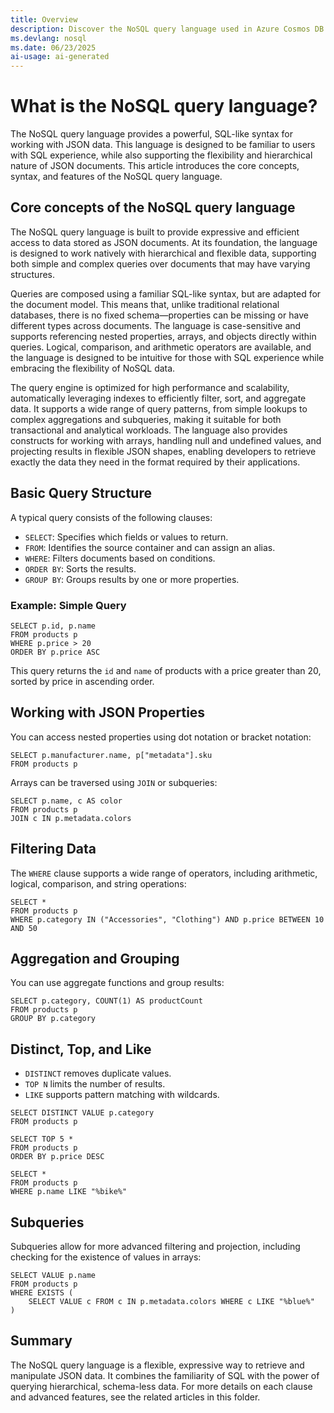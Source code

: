 ```yaml
---
title: Overview
description: Discover the NoSQL query language used in Azure Cosmos DB for NoSQL and Cosmos DB in Microsoft Fabric. Learn syntax, features, and best practices.
ms.devlang: nosql
ms.date: 06/23/2025
ai-usage: ai-generated
---
```


# What is the NoSQL query language?

The NoSQL query language provides a powerful, SQL-like syntax for working with JSON data. This language is designed to be familiar to users with SQL experience, while also supporting the flexibility and hierarchical nature of JSON documents. This article introduces the core concepts, syntax, and features of the NoSQL query language.

## Core concepts of the NoSQL query language

The NoSQL query language is built to provide expressive and efficient access to data stored as JSON documents. At its foundation, the language is designed to work natively with hierarchical and flexible data, supporting both simple and complex queries over documents that may have varying structures.

Queries are composed using a familiar SQL-like syntax, but are adapted for the document model. This means that, unlike traditional relational databases, there is no fixed schema—properties can be missing or have different types across documents. The language is case-sensitive and supports referencing nested properties, arrays, and objects directly within queries. Logical, comparison, and arithmetic operators are available, and the language is designed to be intuitive for those with SQL experience while embracing the flexibility of NoSQL data.

The query engine is optimized for high performance and scalability, automatically leveraging indexes to efficiently filter, sort, and aggregate data. It supports a wide range of query patterns, from simple lookups to complex aggregations and subqueries, making it suitable for both transactional and analytical workloads. The language also provides constructs for working with arrays, handling null and undefined values, and projecting results in flexible JSON shapes, enabling developers to retrieve exactly the data they need in the format required by their applications.

## Basic Query Structure

A typical query consists of the following clauses:

- `SELECT`: Specifies which fields or values to return.
- `FROM`: Identifies the source container and can assign an alias.
- `WHERE`: Filters documents based on conditions.
- `ORDER BY`: Sorts the results.
- `GROUP BY`: Groups results by one or more properties.

### Example: Simple Query

```nosql
SELECT p.id, p.name
FROM products p
WHERE p.price > 20
ORDER BY p.price ASC
```

This query returns the `id` and `name` of products with a price greater than 20, sorted by price in ascending order.

## Working with JSON Properties

You can access nested properties using dot notation or bracket notation:

```nosql
SELECT p.manufacturer.name, p["metadata"].sku
FROM products p
```

Arrays can be traversed using `JOIN` or subqueries:

```nosql
SELECT p.name, c AS color
FROM products p
JOIN c IN p.metadata.colors
```

## Filtering Data

The `WHERE` clause supports a wide range of operators, including arithmetic, logical, comparison, and string operations:

```nosql
SELECT *
FROM products p
WHERE p.category IN ("Accessories", "Clothing") AND p.price BETWEEN 10 AND 50
```

## Aggregation and Grouping

You can use aggregate functions and group results:

```nosql
SELECT p.category, COUNT(1) AS productCount
FROM products p
GROUP BY p.category
```

## Distinct, Top, and Like

- `DISTINCT` removes duplicate values.
- `TOP N` limits the number of results.
- `LIKE` supports pattern matching with wildcards.

```nosql
SELECT DISTINCT VALUE p.category
FROM products p

SELECT TOP 5 *
FROM products p
ORDER BY p.price DESC

SELECT *
FROM products p
WHERE p.name LIKE "%bike%"
```

## Subqueries

Subqueries allow for more advanced filtering and projection, including checking for the existence of values in arrays:

```nosql
SELECT VALUE p.name
FROM products p
WHERE EXISTS (
    SELECT VALUE c FROM c IN p.metadata.colors WHERE c LIKE "%blue%"
)
```

## Summary

The NoSQL query language is a flexible, expressive way to retrieve and manipulate JSON data. It combines the familiarity of SQL with the power of querying hierarchical, schema-less data. For more details on each clause and advanced features, see the related articles in this folder.
